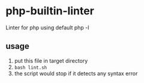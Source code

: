 # php-builtin-linter
Linter for php using default php -l

## usage
1. put this file in target directory
2. `bash lint.sh`
3. the script would stop if it detects any syntax error
